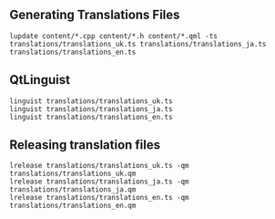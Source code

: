 
## Generating Translations Files
```
lupdate content/*.cpp content/*.h content/*.qml -ts translations/translations_uk.ts translations/translations_ja.ts translations/translations_en.ts
```


## QtLinguist
```
linguist translations/translations_uk.ts
linguist translations/translations_ja.ts
linguist translations/translations_en.ts
```

## Releasing translation files
```
lrelease translations/translations_uk.ts -qm translations/translations_uk.qm
lrelease translations/translations_ja.ts -qm translations/translations_ja.qm
lrelease translations/translations_en.ts -qm translations/translations_en.qm
```
